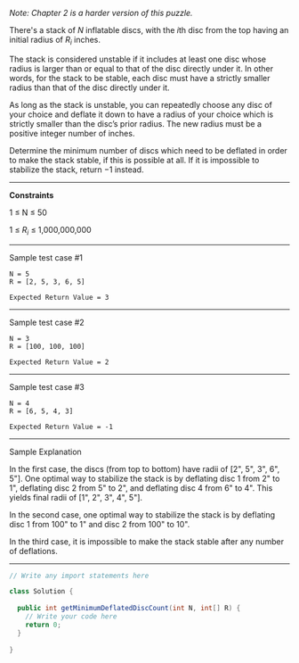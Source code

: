 _Note: Chapter 2 is a harder version of this puzzle._

There's a stack of *N* inflatable discs, with the *i*th disc from the top having an initial radius of *R<sub>i</sub>* inches.

The stack is considered unstable if it includes at least one disc whose radius is larger than or equal to that of the 
disc directly under it. In other words, for the stack to be stable, each disc must have a strictly smaller radius than 
that of the disc directly under it.

As long as the stack is unstable, you can repeatedly choose any disc of your choice and deflate it down to have a radius 
of your choice which is strictly smaller than the disc’s prior radius. The new radius must be a positive integer number 
of inches.

Determine the minimum number of discs which need to be deflated in order to make the stack stable, if this is possible 
at all. If it is impossible to stabilize the stack, return −1 instead.

---

**Constraints**

1 ≤ N ≤ 50

1 ≤ *R<sub>i</sub>* ≤ 1,000,000,000

---

Sample test case #1
```
N = 5
R = [2, 5, 3, 6, 5]
```
```
Expected Return Value = 3
```
---

Sample test case #2
```
N = 3
R = [100, 100, 100]
```
```
Expected Return Value = 2
```
---

Sample test case #3
```
N = 4
R = [6, 5, 4, 3]
```
```
Expected Return Value = -1
```
---

Sample Explanation

In the first case, the discs (from top to bottom) have radii of [2", 5", 3", 6", 5"]. One optimal way to stabilize the 
stack is by deflating disc 1 from 2" to 1", deflating disc 2 from 5" to 2", and deflating disc 4 from 6" to 4". This 
yields final radii of [1", 2", 3", 4", 5"].

In the second case, one optimal way to stabilize the stack is by deflating disc 1 from 100" to 1" and disc 2 from 100" 
to 10".

In the third case, it is impossible to make the stack stable after any number of deflations.

---

```java
// Write any import statements here

class Solution {
  
  public int getMinimumDeflatedDiscCount(int N, int[] R) {
    // Write your code here
    return 0;
  }
  
}
```